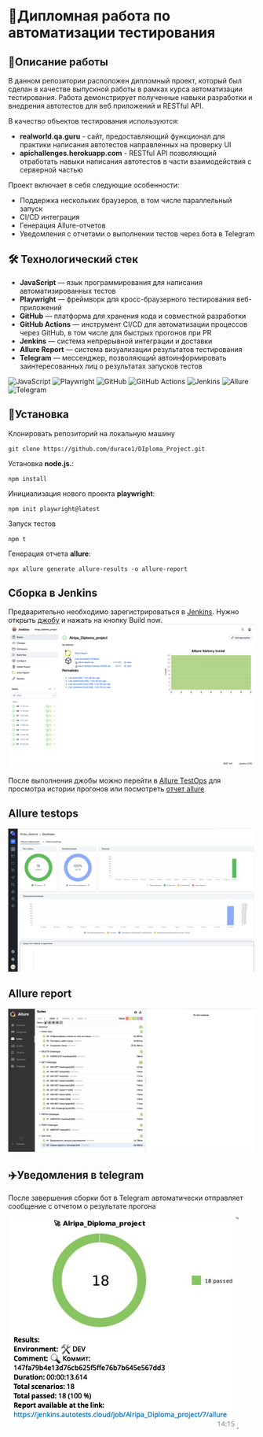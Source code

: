 # 🎯Дипломная работа по автоматизации тестирования

## 📑Описание работы
В данном репозитории расположен дипломный проект, который был сделан в качестве выпускной работы в рамках курса автоматизации тестирования. Работа демонстрирует полученные навыки разработки и внедрения автотестов для веб приложений и RESTful API.

В качество объектов тестирования используются:

* **realworld.qa.guru** - сайт, предоставляющий функционал для практики написания автотестов направленных на проверку UI
* **apichallenges.herokuapp.com** - RESTful API позволяющий отработать навыки написания автотестов в части взаимодействия с серверной частью

Проект включает в себя следующие особенности:

* Поддержка нескольких браузеров, в том числе параллельный запуск
* CI/CD интеграция
* Генерация Allure-отчетов
* Уведомления с отчетами о выполнении тестов через бота в Telegram

## 🛠 Технологический стек
- **JavaScript** — язык программирования для написания автоматизированных тестов
- **Playwright** — фреймворк для кросс-браузерного тестирования веб-приложений
- **GitHub** — платформа для хранения кода и совместной разработки
- **GitHub Actions** — инструмент CI/CD для автоматизации процессов через GitHub, в том числе для быстрых прогонов при PR
- **Jenkins** — система непрерывной интеграции и доставки
- **Allure Report** — система визуализации результатов тестирования
- **Telegram** — мессенджер, позволяющий автоинформировать заинтересованных лиц о результатах запусков тестов

![JavaScript](https://img.shields.io/badge/-JavaScript-%23F7DF1E?logo=javascript&logoColor=black)
![Playwright](https://img.shields.io/badge/-Playwright-%2345ba4b?logo=playwright&logoColor=white)
![GitHub](https://img.shields.io/badge/-GitHub-%23181717?logo=github)
![GitHub Actions](https://img.shields.io/badge/-GitHub_Actions-%232088FF?logo=github-actions&logoColor=white)
![Jenkins](https://img.shields.io/badge/-Jenkins-%23D24939?logo=jenkins&logoColor=white)
![Allure](https://img.shields.io/badge/-Allure-%23FF6A00?logo=allure&logoColor=white)
![Telegram](https://img.shields.io/badge/-Telegram-%2326A5E4?logo=telegram&logoColor=white)

## 🚀Установка
Клонировать репозиторий на локальную машину
```
git clone https://github.com/durace1/DIploma_Project.git
```
Установка **node.js.**:
```
npm install
```
Инициализация нового проекта **playwright**:
```
npm init playwright@latest
```
Запуск тестов
```
npm t
```
Генерация отчета **allure**:
```
npx allure generate allure-results -o allure-report
```
## Сборка в Jenkins
Предварительно необходимо зарегистрироваться в [Jenkins](https://jenkins.autotests.cloud/). Нужно открыть [джобу](https://jenkins.autotests.cloud/job/Alripa_Diploma_project/) и нажать на кнопку Build now.
![скриншот дженкинса](media/screenshots/jenkins.png)

После выполнения джобы можно перейти в [Allure TestOps](https://allure.autotests.cloud/project/4836/dashboards) для просмотра истории прогонов или посмотреть [отчет allure](https://jenkins.autotests.cloud/job/Alripa_Diploma_project/allure/)
## Allure testops
![скриншот алююртестопса](media/screenshots/allure_testops.png)

## Allure report
![скриншот аллюррепорта](media/screenshots/allure_report.png)

## ✈️Уведомления в telegram
После завершения сборки бот в Telegram автоматически отправляет сообщение с отчетом о результате прогона

![скриншот телеги](media/screenshots/telegram.png)